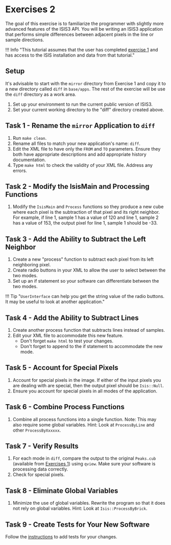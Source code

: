 # Exercises 2

The goal of this exercise is to familiarize the programmer with slightly more advanced features of the ISIS3 API. You will be writing an ISIS3 application that performs simple differences between adjacent pixels in the line or sample directions.

!!! Info "This tutorial assumes that the user has completed [exercise 1](./exercise-1.md) and has access to the ISIS installation and data from that tutorial."

## Setup

It's advisable to start with the `mirror` directory from Exercise 1 and copy it to a new directory called `diff` in `base/apps`. The rest of the exercise will be use the `diff` directory as a work area.

1. Set up your environment to run the current public version of ISIS3.
2. Set your current working directory to the "diff" directory created above.

## Task 1 - Rename the `mirror` Application to `diff`

1. Run `make clean`.
2. Rename all files to match your new application's name: `diff`.
3. Edit the XML file to have only the `FROM` and `TO` parameters. Ensure they both have appropriate descriptions and add appropriate history documentation.
4. Type `make html` to check the validity of your XML file. Address any errors.

## Task 2 - Modify the IsisMain and Processing Functions

1. Modify the `IsisMain` and `Process` functions so they produce a new cube where each pixel is the subtraction of that pixel and its right neighbor. For example, if line 1, sample 1 has a value of 120 and line 1, sample 2 has a value of 153, the output pixel for line 1, sample 1 should be -33.

## Task 3 - Add the Ability to Subtract the Left Neighbor

1. Create a new "process" function to subtract each pixel from its left neighboring pixel.
2. Create radio buttons in your XML to allow the user to select between the two modes.
3. Set up an if statement so your software can differentiate between the two modes. 

!!! Tip "`UserInterface` can help you get the string value of the radio buttons. It may be useful to look at another application."

## Task 4 - Add the Ability to Subtract Lines

1. Create another process function that subtracts lines instead of samples.
2. Edit your XML file to accommodate this new feature.
   - Don't forget `make html` to test your changes.
   - Don't forget to append to the if statement to accommodate the new mode. 

## Task 5 - Account for Special Pixels

1. Account for special pixels in the image. If either of the input pixels you are dealing with are special, then the output pixel should be `Isis::Null`.
2. Ensure you account for special pixels in all modes of the application.

## Task 6 - Combine Process Functions

1. Combine all process functions into a single function. Note: This may also require some global variables. Hint: Look at `ProcessByLine` and other `ProcessByXxxxxx`.

## Task 7 - Verify Results

1. For each mode in `diff`, compare the output to the original `Peaks.cub` (available from [Exercises 1](./exercise-1.md)) using `qview`. Make sure your software is processing data correctly.
2. Check for special pixels.

## Task 8 - Eliminate Global Variables

1. Minimize the use of global variables. Rewrite the program so that it does not rely on global variables. Hint: Look at `Isis::ProcessByBrick`.

## Task 9 - Create Tests for Your New Software

Follow the [instructions](../isis-developer-guides/writing-isis-tests-with-ctest-and-gtest.md) to add tests for your changes.
